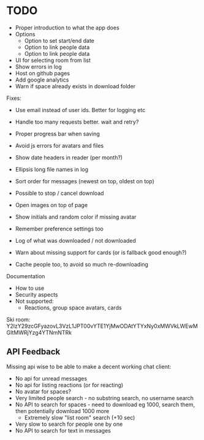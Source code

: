 # TODO

* Proper introduction to what the app does
* Options
  * Option to set start/end date
  * Option to link people data
  * Option to link people data
* UI for selecting room from list
* Show errors in log
* Host on github pages
* Add google analytics
* Warn if space already exists in download folder


Fixes:
* Use email instead of user ids. Better for logging etc
* Handle too many requests better. wait and retry?

* Proper progress bar when saving
* Avoid js errors for avatars and files
* Show date headers in reader (per month?)
* Ellipsis long file names in log
* Sort order for messages (newest on top, oldest on top)
* Possible to stop / cancel download
* Open images on top of page
* Show initials and random color if missing avatar
* Remember preference settings too
* Log of what was downloaded / not downloaded
* Warn about missing support for cards (or is fallback good enough?)
* Cache people too, to avoid so much re-downloading

Documentation

* How to use
* Security aspects
* Not supported:
  * Reactions, group space avatars, cards


Ski room:
Y2lzY29zcGFyazovL3VzL1JPT00vYTE1YjMwODAtYTYxNy0xMWVkLWEwMGItMWRjYzg4YTNmNTRk


## API Feedback

Missing api wise to be able to make a decent working chat client:

* No api for unread messages
* No api for listing reactions (or for reacting)
* No avatar for spaces?
* Very limited people search - no substring search, no username search
* No API to search for spaces - need to download eg 1000, search them, then potentially download 1000 more
  * Extremely slow "list room" search (+10 sec)
* Very slow to search for people one by one
* No API to search for text in messages